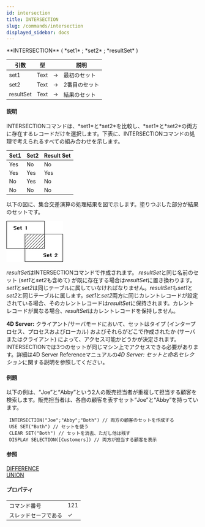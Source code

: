 ```yaml
---
id: intersection
title: INTERSECTION
slug: /commands/intersection
displayed_sidebar: docs
---
```


<!--REF #_command_.INTERSECTION.Syntax-->**INTERSECTION** ( *set1* ; *set2* ; *resultSet* )<!-- END REF-->
<!--REF #_command_.INTERSECTION.Params-->
| 引数 | 型 |  | 説明 |
| --- | --- | --- | --- |
| set1 | Text | &#8594;  | 最初のセット |
| set2 | Text | &#8594;  | 2番目のセット |
| resultSet | Text | &#8594;  | 結果のセット |

<!-- END REF-->

#### 説明 

<!--REF #_command_.INTERSECTION.Summary-->INTERSECTIONコマンドは、*set1*と*set2*を比較し、*set1*と*set2*の両方に存在するレコードだけを選択します。<!-- END REF-->下表に、INTERSECTIONコマンドの処理で考えられるすべての組み合わせを示します。

| **Set1** | Set2 | Result Set |
| -------- | ---- | ---------- |
| Yes      | No   | No         |
| Yes      | Yes  | Yes        |
| No       | Yes  | No         |
| No       | No   | No         |

以下の図に、集合交差演算の処理結果を図で示します。塗りつぶした部分が結果のセットです。

![](../assets/en/commands/pict32963.ja.png)

*resultSet*はINTERSECTIONコマンドで作成されます。 *resultSet*と同じ名前のセット (*set1*と*set2*も含めて) が既に存在する場合は*resultSet*に置き換わります。*set1*と*set2*は同じテーブルに属していなければなりません。*resultSet*も*set1*と*set2*と同じテーブルに属します。*set1*と*set2*両方に同じカレントレコードが設定されている場合、そのカレントレコードは*resultSet*に保持されます。カレントレコードが異なる場合、*resultSet*はカレントレコードを保持しません。  

**4D Server:** クライアント/サーバモードにおいて、セットはタイプ (インタープロセス、プロセスおよびローカル) およびそれらがどこで作成されたか (サーバまたはクライアント) によって、アクセス可能かどうかが決定されます。INTERSECTIONでは3つのセットが同じマシン上でアクセスできる必要があります。詳細は4D Server Referenceマニュアルの*4D Server: セットと命名セレクション*に関する説明を参照してください。

#### 例題 

以下の例は、“Joe”と“Abby”という2人の販売担当者が重複して担当する顧客を検索します。販売担当者は、各自の顧客を表すセット“Joe”と“Abby”を持っています。

```4d
 INTERSECTION("Joe";"Abby";"Both") // 両方の顧客のセットを作成する
 USE SET("Both") // セットを使う
 CLEAR SET("Both") // セットを消去、ただし他は残す
 DISPLAY SELECTION([Customers]) // 両方が担当する顧客を表示
```

#### 参照 

[DIFFERENCE](difference.md)  
[UNION](union.md)  

#### プロパティ
|  |  |
| --- | --- |
| コマンド番号 | 121 |
| スレッドセーフである | &check; |


